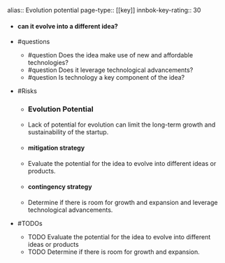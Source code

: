 alias:: Evolution potential
page-type:: [[key]]
innbok-key-rating:: 30
- #### can it evolve into a different idea?
- #questions
  - #question Does the idea make use of new and affordable technologies?
  - #question Does it leverage technological advancements?
  - #question Is technology a key component of the idea?
- #Risks

  - ### Evolution Potential
  - Lack of potential for evolution can limit the long-term growth and sustainability of the startup.
  - #### mitigation strategy
  - Evaluate the potential for the idea to evolve into different ideas or products.
  - #### contingency strategy
  - Determine if there is room for growth and expansion and leverage technological advancements.
- #TODOs
  - TODO Evaluate the potential for the idea to evolve into different ideas or products
  - TODO  Determine if there is room for growth and expansion.



